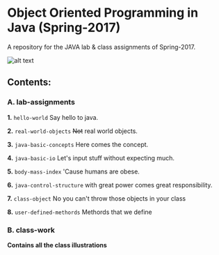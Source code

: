 # Object Oriented Programming in Java (Spring-2017) 
A repository for the JAVA lab & class assignments of Spring-2017.

![alt text](http://www.eworksng.com/wp-content/uploads/2016/11/images.png "Logo Title Text 1")


## Contents:

### A. lab-assignments

**1.** `hello-world` Say hello to java.

**2.** `real-world-objects` ~~Not~~ real world objects.

**3.** `java-basic-concepts` Here comes the concept.

**4.** `java-basic-io` Let's input stuff without expecting much.

**5.** `body-mass-index` 'Cause humans are obese.

**6.** `java-control-structure` with great power comes great responsibility. 

**7.** `class-object` No you can't throw those objects in your class

**8.** `user-defined-methords` Methords that we define

### B. class-work

**Contains all the class illustrations**
